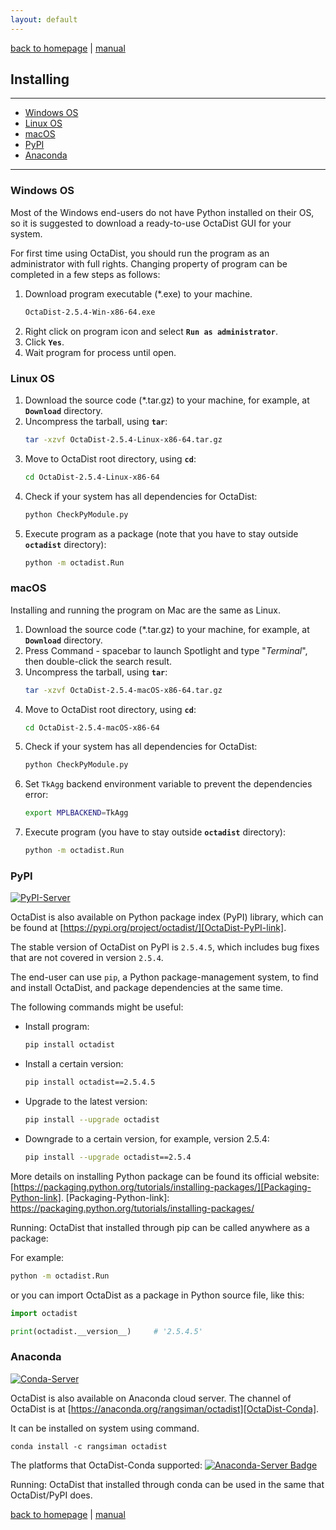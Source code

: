 ```yaml
---
layout: default
---
```

[back to homepage](./) | [manual](./manual.md)

## Installing
***

- [Windows OS](#windows-os)
- [Linux OS](#linux-os)
- [macOS](#macos)
- [PyPI](#pypi)
- [Anaconda](#anaconda)

***

### Windows OS

Most of the Windows end-users do not have Python installed on their OS, 
so it is suggested to download a ready-to-use OctaDist GUI for your system.

For first time using OctaDist, you should run the program as an administrator with full rights.
Changing property of program can be completed in a few steps as follows:

1. Download program executable (\*.exe) to your machine.
   ```sh
   OctaDist-2.5.4-Win-x86-64.exe
   ```
2. Right click on program icon and select **`Run as administrator`**.
3. Click **`Yes`**.
4. Wait program for process until open.

### Linux OS

1. Download the source code (*.tar.gz) to your machine, for example, at **`Download`** directory.
2. Uncompress the tarball, using **`tar`**: 
   ```sh
   tar -xzvf OctaDist-2.5.4-Linux-x86-64.tar.gz
   ```
3. Move to OctaDist root directory, using **`cd`**:
   ```sh
   cd OctaDist-2.5.4-Linux-x86-64
   ```
4. Check if your system has all dependencies for OctaDist:
   ```sh
   python CheckPyModule.py
   ```
5. Execute program as a package (note that you have to stay outside **`octadist`** directory):
   ```sh
   python -m octadist.Run
   ```

### macOS

Installing and running the program on Mac are the same as Linux.

1. Download the source code (*.tar.gz) to your machine, for example, at **`Download`** directory.
2. Press Command - spacebar to launch Spotlight and type "*Terminal*", then double-click the search result.
3. Uncompress the tarball, using **`tar`**: 
   ```sh
   tar -xzvf OctaDist-2.5.4-macOS-x86-64.tar.gz
   ```
4. Move to OctaDist root directory, using **`cd`**:
   ```sh
   cd OctaDist-2.5.4-macOS-x86-64
   ```
5. Check if your system has all dependencies for OctaDist:
   ```sh
   python CheckPyModule.py
   ```
6. Set `TkAgg` backend environment variable to prevent the dependencies error:
   ```sh
   export MPLBACKEND=TkAgg
   ``` 
7. Execute program (you have to stay outside **`octadist`** directory):
   ```sh
   python -m octadist.Run
   ```

### PyPI  

[![PyPI-Server][PyPI-badge]][PyPI-link]

[PyPI-badge]: https://img.shields.io/pypi/v/octadist.svg
[PyPI-link]: https://pypi.org/project/octadist/

OctaDist is also available on Python package index (PyPI) library, 
which can be found at [https://pypi.org/project/octadist/][OctaDist-PyPI-link].

The stable version of OctaDist on PyPI is `2.5.4.5`, 
which includes bug fixes that are not covered in version `2.5.4`.

The end-user can use `pip`, a Python package-management system, 
to find and install OctaDist, and package dependencies at the same time.

[OctaDist-PyPI-link]: https://pypi.org/project/octadist/

The following commands might be useful:
- Install program: 
  ```sh
  pip install octadist
  ```
- Install a certain version:
  ```sh
  pip install octadist==2.5.4.5
  ```
- Upgrade to the latest version: 
  ```sh
  pip install --upgrade octadist
  ```
- Downgrade to a certain version, for example, version 2.5.4:
  ```sh
  pip install --upgrade octadist==2.5.4
  ```
More details on installing Python package can be found its official website: 
[https://packaging.python.org/tutorials/installing-packages/][Packaging-Python-link].
[Packaging-Python-link]: https://packaging.python.org/tutorials/installing-packages/
  
Running: OctaDist that installed through pip can be called anywhere as a package: 

For example:

```sh
python -m octadist.Run
```

or you can import OctaDist as a package in Python source file, like this:

```python
import octadist

print(octadist.__version__)     # '2.5.4.5'
```

### Anaconda 

[![Conda-Server][Conda-badge]][Conda-link]

[Conda-badge]: https://anaconda.org/rangsiman/octadist/badges/version.svg
[Conda-link]: https://anaconda.org/rangsiman/octadist

OctaDist is also available on Anaconda cloud server.
The channel of OctaDist is at [https://anaconda.org/rangsiman/octadist][OctaDist-Conda].

[OctaDist-Conda]: https://anaconda.org/rangsiman/octadist 

It can be installed on system using command.

```
conda install -c rangsiman octadist 
```

The platforms that OctaDist-Conda supported: [![Anaconda-Server Badge][Conda-platform-badge]][Conda-platform-link]

[Conda-platform-badge]: https://anaconda.org/rangsiman/octadist/badges/platforms.svg
[Conda-platform-link]: https://anaconda.org/rangsiman/octadist

Running: OctaDist that installed through conda can be used in the same that OctaDist/PyPI does.

[back to homepage](./) | [manual](./manual.md)

